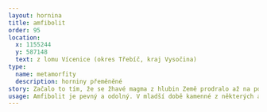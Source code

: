 ```yaml
---
layout: hornina
title: amfibolit
order: 95
location:
  x: 1155244
  y: 587148
  text: z lomu Vícenice (okres Třebíč, kraj Vysočina)
type:
  name: metamorfity
  description: horniny přeměněné
story: Začalo to tím, že se žhavé magma z hlubin Země prodralo až na povrch. Nevíme přesně, kdy se to stalo - jisté je, že to muselo být dříve než v devonu. Vznikaly vulkány, z nichž při erupcích vytékala láva a vyletovaly sopečné bomby a prach. Magma bylo bazické - obsahovalo málo SiO2. Ztuhnutím lávy proto vznikaly bazaltoidní horniny (čediče a čedičům podobné). Ze sopečných bomb a popela vznikaly bazické tufy. Pozdějí nastalo vrásnění, které zatlačilo vyvřeliny hluboko pod povrch Země, kde je vysoká teplota a velký tlak. Hornina se novým podmínkám přizpůsobila - změnilo se její minerální složení a struktura - vzniknul amfibolit.
usage: Amfibolit je pevný a odolný. V mladší době kamenné z některých amfibolitů lidé vyráběli sekery a další nástroje. Dnes se amfibolit používá většinou jako stavební kámen. Těží se v lomu, drtí se na menší kousky, které se pak třídí podle velikosti. Přidává se do betonových a asfaltových směsí pro stavební účely. 
---
```


